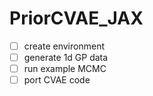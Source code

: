 # PriorCVAE_JAX

- [ ] create environment
- [ ] generate 1d GP data
- [ ] run example MCMC
- [ ] port CVAE code
